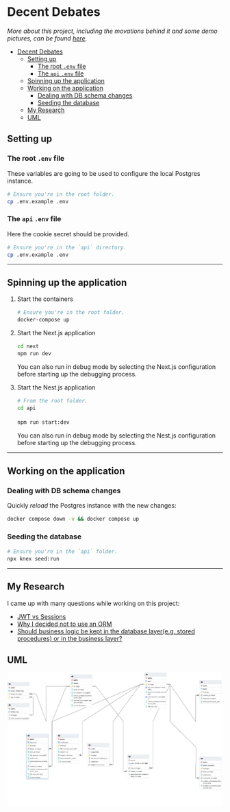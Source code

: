 # Decent Debates

_More about this project, including the movations behind it and some demo pictures, can be found [here](https://andreigatej.dev/projects/decentdebates/)._

- [Decent Debates](#decent-debates)
  - [Setting up](#setting-up)
    - [The root `.env` file](#the-root-env-file)
    - [The `api` `.env` file](#the-api-env-file)
  - [Spinning up the application](#spinning-up-the-application)
  - [Working on the application](#working-on-the-application)
    - [Dealing with DB schema changes](#dealing-with-db-schema-changes)
    - [Seeding the database](#seeding-the-database)
  - [My Research](#my-research)
  - [UML](#uml)


## Setting up

### The root `.env` file

These variables are going to be used to configure the local Postgres instance.

```bash
# Ensure you're in the root folder.
cp .env.example .env
```

### The `api` `.env` file

Here the cookie secret should be provided.

```bash
# Ensure you're in the `api` directory.
cp .env.example .env
```

---

## Spinning up the application

1. Start the containers

    ```bash
    # Ensure you're in the root folder.
    docker-compose up
    ```

2. Start the Next.js application

    ```bash
    cd next
    npm run dev
    ```

    You can also run in debug mode by selecting the Next.js configuration before starting up the debugging process.

3. Start the Nest.js application

    ```bash
    # From the root folder.
    cd api

    npm run start:dev
    ```

    You can also run in debug mode by selecting the Nest.js configuration before starting up the debugging process.

---

## Working on the application

### Dealing with DB schema changes

Quickly _reload_ the Postgres instance with the new changes:

```bash
docker compose down -v && docker compose up
```

### Seeding the database

```bash
# Ensure you're in the `api` folder.
npx knex seed:run
```

---

## My Research

I came up with many questions while working on this project:

* [JWT vs Sessions](https://hollow-soccer-dbb.notion.site/JWT-vs-Sessions-10068cc24cb0490cbeb4a30a06297ed7)
* [Why I decided not to use an ORM](https://hollow-soccer-dbb.notion.site/Why-I-decided-not-to-use-an-ORM-08b79f90900648a4a702c63d0bee030d)
* [Should business logic be kept in the database layer(e.g. stored procedures) or in the business layer? ](https://hollow-soccer-dbb.notion.site/Should-business-logic-be-kept-in-the-database-layer-e-g-stored-procedures-or-in-the-business-layer-c333c61162d34dc986d40a6c7d7049c9)

## UML

![UML](images/uml.png)
